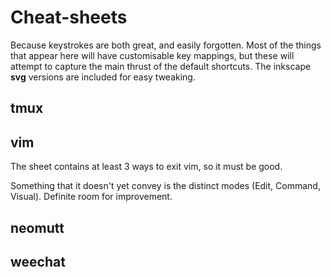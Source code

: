 # Cheat-sheets

Because keystrokes are both great, and easily forgotten. Most of the things that appear here will have customisable key mappings, but these will attempt to capture the main thrust of the default shortcuts. The inkscape **svg** versions are included for easy tweaking.

## tmux

## vim

The sheet contains at least 3 ways to exit vim, so it must be good.

Something that it doesn't yet convey is the distinct modes (Edit, Command, Visual). Definite room for improvement.

## neomutt

## weechat



